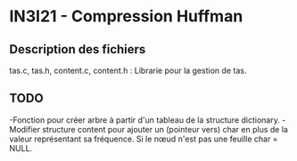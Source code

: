 # IN3I21 - Compression Huffman

## Description des fichiers
tas.c, tas.h, content.c, content.h : Librarie pour la gestion de tas.

## TODO
-Fonction pour créer arbre à partir d'un tableau de la structure dictionary.
-Modifier structure content pour ajouter un (pointeur vers) char en plus de la valeur représentant sa fréquence. Si le nœud n'est pas une feuille char = NULL.